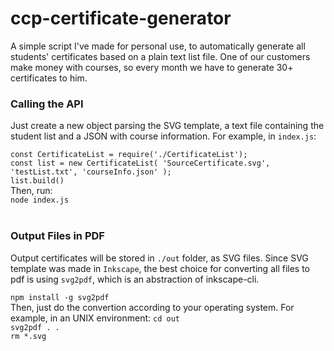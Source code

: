 # ccp-certificate-generator
A simple script I've made for personal use, to automatically generate all students' certificates based on a plain text list file. One of our customers make money with courses, so every month we have to generate 30+ certificates to him.

### Calling the API
Just create a new object parsing the SVG template, a text file containing the student list and a JSON with course information. For example, in `index.js`:

`const CertificateList = require('./CertificateList');`<br>
`const list = new CertificateList( 'SourceCertificate.svg', 'testList.txt', 'courseInfo.json' );`<br>
`list.build()`
<br>
Then, run:<br>
`node index.js`
<br>
<br>
### Output Files in PDF
Output certificates will be stored in `./out` folder, as SVG files. Since SVG template was made in `Inkscape`, the best choice for converting all files to pdf is using `svg2pdf`, which is an abstraction of inkscape-cli.

`npm install -g svg2pdf`
<br>
Then, just do the convertion according to your operating system. For example, in an UNIX environment:
`cd out`<br>
`svg2pdf . .`<br>
`rm *.svg`